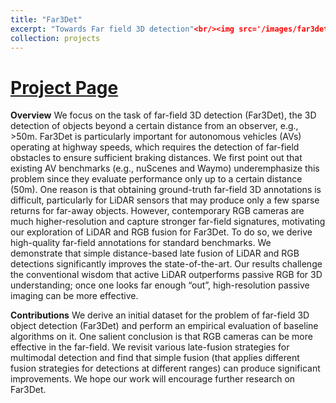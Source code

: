 ```yaml
---
title: "Far3Det"
excerpt: "Towards Far field 3D detection"<br/><img src='/images/far3det.png'>"
collection: projects
---
```

[Project Page](https://mscvprojects.ri.cmu.edu/2021teamf/)
===========



**Overview**
We focus on the task of far-field 3D detection (Far3Det), the 3D detection of objects beyond a certain distance from an observer, e.g., >50m. Far3Det is particularly important for autonomous vehicles (AVs) operating at highway speeds, which requires the detection of far-field obstacles to ensure sufficient braking distances. We first point out that existing AV benchmarks (e.g., nuScenes and Waymo) underemphasize this problem since they evaluate performance only up to a certain distance (50m). One reason is that obtaining ground-truth far-field 3D annotations is difficult, particularly for LiDAR sensors that may produce only a few sparse returns for far-away objects. However, contemporary RGB cameras are much higher-resolution and capture stronger far-field signatures, motivating our exploration of LiDAR and RGB fusion for Far3Det. To do so, we derive high-quality far-field annotations for standard benchmarks. We demonstrate that simple distance-based late fusion of LiDAR and RGB detections significantly improves the state-of-the-art. Our results challenge the conventional wisdom that active LiDAR outperforms passive RGB for 3D understanding; once one looks far enough “out”, high-resolution passive imaging can be more effective.

**Contributions**
We derive an initial dataset for the problem of far-field 3D object detection (Far3Det) and perform an empirical evaluation of baseline algorithms on it. One salient conclusion is that RGB cameras can be more effective in the far-field. We revisit various late-fusion strategies for multimodal detection and find that simple fusion (that applies different fusion strategies for detections at different ranges) can produce significant improvements.
We hope our work will encourage further research on Far3Det.
